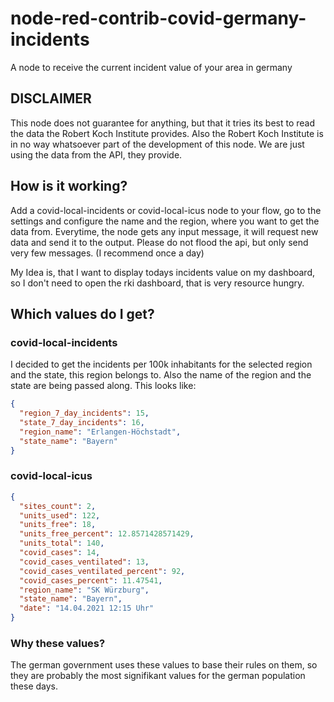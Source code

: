 # node-red-contrib-covid-germany-incidents

A node to receive the current incident value of your area in germany

## DISCLAIMER

This node does not guarantee for anything, but that it tries its best to read the data the Robert Koch Institute provides. Also the Robert Koch Institute is in no way whatsoever part of the development of this node. We are just using the data from the API, they provide.

## How is it working?

Add a covid-local-incidents or covid-local-icus node to your flow, go to the settings and configure the name and the region, where you want to get the data from.
Everytime, the node gets any input message, it will request new data and send it to the output. Please do not flood the api, but only send very few messages. (I recommend once a day)

My Idea is, that I want to display todays incidents value on my dashboard, so I don't need to open the rki dashboard, that is very resource hungry.

## Which values do I get?

### covid-local-incidents

I decided to get the incidents per 100k inhabitants for the selected region and the state, this region belongs to. Also the name of the region and the state are being passed along. This looks like:

```json
{
  "region_7_day_incidents": 15,
  "state_7_day_incidents": 16,
  "region_name": "Erlangen-Höchstadt",
  "state_name": "Bayern"
}
```

### covid-local-icus

```json
{
  "sites_count": 2,
  "units_used": 122,
  "units_free": 18,
  "units_free_percent": 12.8571428571429,
  "units_total": 140,
  "covid_cases": 14,
  "covid_cases_ventilated": 13,
  "covid_cases_ventilated_percent": 92,
  "covid_cases_percent": 11.47541,
  "region_name": "SK Würzburg",
  "state_name": "Bayern",
  "date": "14.04.2021 12:15 Uhr"
}
```

### Why these values?

The german government uses these values to base their rules on them, so they are probably the most signifikant values for the german population these days.
